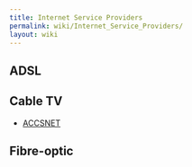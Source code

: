 ```yaml
---
title: Internet Service Providers
permalink: wiki/Internet_Service_Providers/
layout: wiki
---
```


ADSL
----

Cable TV
--------

-   [ACCSNET](/wiki/ACCSNET "wikilink")

Fibre-optic
-----------
